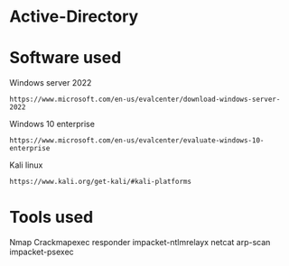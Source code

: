 # Active-Directory

# Software used
Windows server 2022
```
https://www.microsoft.com/en-us/evalcenter/download-windows-server-2022
````

Windows 10 enterprise 
```
https://www.microsoft.com/en-us/evalcenter/evaluate-windows-10-enterprise
```

Kali linux
```
https://www.kali.org/get-kali/#kali-platforms
```

# Tools used
Nmap
Crackmapexec
responder
impacket-ntlmrelayx
netcat
arp-scan
impacket-psexec



